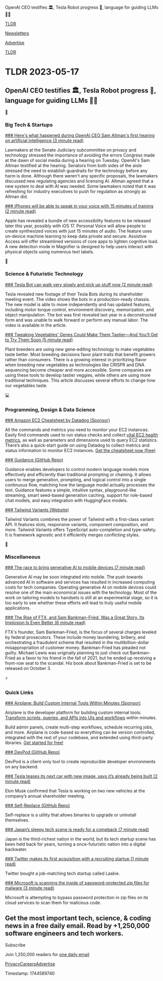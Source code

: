 OpenAI CEO testifies 🏛️, Tesla Robot progress 🤖, language for guiding LLMs 👨‍💻

[TLDR](/)

[Newsletters](/newsletters)

[Advertise](https://advertise.tldr.tech/)

[TLDR](/)

# TLDR 2023-05-17

## OpenAI CEO testifies 🏛️, Tesla Robot progress 🤖, language for guiding LLMs 👨‍💻

📱

### Big Tech & Startups

[### Here's what happened during OpenAI CEO Sam Altman's first hearing on artificial intelligence (3 minute read)](https://www.cnbc.com/2023/05/16/openai-ceo-hearing-senators-aim-to-avoid-redo-of-social-media-harms.html?utm_source=tldrnewsletter)

Lawmakers at the Senate Judiciary subcommittee on privacy and technology stressed the importance of avoiding the errors Congress made at the dawn of social media during a hearing on Tuesday. OpenAI's Sam Altman testified at the hearing. Senators from both sides of the aisle stressed the need to establish guardrails for the technology before any harm is done. Although there weren't any specific proposals, the lawmakers discussed new regulating agencies and licensing AI. Altman agreed that a new system to deal with AI was needed. Some lawmakers noted that it was refreshing for industry executives to push for regulation as strongly as Altman did.

[### iPhones will be able to speak in your voice with 15 minutes of training (2 minute read)](https://www.theverge.com/2023/5/16/23725237/iphone-personal-voice-speak-training-accessibility?utm_source=tldrnewsletter)

Apple has revealed a bundle of new accessibility features to be released later this year, possibly with iOS 17. Personal Voice will allow people to create synthesized voices with just 15 minutes of audio. The feature uses on-device machine learning to keep data private and secure. Assistive Access will offer streamlined versions of core apps to lighten cognitive load. A new detection mode in Magnifier is designed to help users interact with physical objects using numerous text labels.

🚀

### Science & Futuristic Technology

[### Tesla Bot can walk very slowly and pick up stuff now (2 minute read)](https://www.theverge.com/2023/5/16/23726139/tesla-robot-update-video-shareholder-meeting?utm_source=tldrnewsletter)

Tesla revealed new footage of their Tesla Bots during its shareholder meeting event. The video shows the bots in a production-ready chassis. The new model is able to move independently and has updated features, including motor torque control, environment discovery, memorization, and object manipulation. The bot was first revealed last year in a deconstructed form and was unable to walk forward or perform any manual labor. The video is available in the article.

[### Tweaking Vegetables’ Genes Could Make Them Tastier—And You’ll Get to Try Them Soon (5 minute read)](https://www.scientificamerican.com/article/tweaking-vegetables-genes-could-make-them-tastier-and-youll-get-to-try-them-soon/?utm_source=tldrnewsletter)

Plant breeders are using new gene-editing technology to make vegetables taste better. Most breeding decisions favor plant traits that benefit growers rather than consumers. There is a growing interest in prioritizing flavor when breeding new vegetables as technologies like CRISPR and DNA sequencing become cheaper and more accessible. Some companies are using these tools to develop tastier veggies, while others are using more traditional techniques. This article discusses several efforts to change how our vegetables taste.

💻

### Programming, Design & Data Science

[### Amazon EC2 Cheatsheet by Datadog (Sponsor)](https://www.datadoghq.com/resources/datadog-ec2-cheatsheet/?utm_source=advertisement&amp;utm_medium=newsletter&amp;utm_campaign=dg-tldrnewsletter-infra-ww-ec2-cheatsheet)

All the commands and metrics you need to monitor your EC2 instances. Easily find commands used to run status checks and collect [vital EC2 health metrics](https://www.datadoghq.com/resources/datadog-ec2-cheatsheet/?utm_source=advertisement&utm_medium=newsletter&utm_campaign=dg-tldrnewsletter-infra-ww-ec2-cheatsheet), as well as parameters and dimensions used to query EC2 statistics. There’s also a quick-start guide on using Datadog to collect metrics and status information to monitor EC2 instances. [Get the cheatsheet now (free)](https://www.datadoghq.com/resources/datadog-ec2-cheatsheet/?utm_source=advertisement&utm_medium=newsletter&utm_campaign=dg-tldrnewsletter-infra-ww-ec2-cheatsheet)

[### Guidance (GitHub Repo)](https://github.com/microsoft/guidance?utm_source=tldrnewsletter)

Guidance enables developers to control modern language models more effectively and efficiently than traditional prompting or chaining. It allows users to merge generation, prompting, and logical control into a single continuous flow, matching how the language model actually processes the text. Guidance features a simple, intuitive syntax, playground-like streaming, smart seed-based generation caching, support for role-based chat models, and easy integration with HuggingFace models.

[### Tailwind Variants (Website)](https://www.tailwind-variants.org/?utm_source=tldrnewsletter)

Tailwind Variants combines the power of Tailwind with a first-class variant API. It features slots, responsive variants, component composition, and more. Tailwind Variants offers TypeScript auto-completion and type-safety. It is framework agnostic and it efficiently merges conflicting styles.

🎁

### Miscellaneous

[### The race to bring generative AI to mobile devices (7 minute read)](https://archive.ph/qo2Ww?utm_source=tldrnewsletter)

Generative AI may be soon integrated into mobile. The push towards advanced AI in software and services has resulted in increased computing costs for tech companies. Operating generative AI on mobile devices could resolve one of the main economical issues with the technology. Most of the work on tailoring models to handsets is still at an experimental stage, so it is too early to see whether these efforts will lead to truly useful mobile applications.

[### The Rise of FTX, and Sam Bankman-Fried, Was a Great Story. Its Implosion Is Even Better (6 minute read)](https://archive.ph/DjOBu?utm_source=tldrnewsletter)

FTX's founder, Sam Bankman-Fried, is the focus of several charges leveled by federal prosecutors. These include money laundering, bribery, and orchestrating a fraudulent scheme that resulted in the multibillion-dollar misappropriation of customer money. Bankman-Fried has pleaded not guilty. Michael Lewis was originally planning to just check out Bankman-Fried as a favor to his friend in the fall of 2021, but he ended up receiving a front-row seat to the scandal. His book about Bankman-Fried is set to be released on October 3.

⚡

### Quick Links

[### Airplane: Build Custom Internal Tools Within Minutes (Sponsor)](https://www.airplane.dev/?utm_source=tldr_may2023)

Airplane is the developer platform for building custom internal tools. [Transform scripts, queries, and APIs into UIs and workflows](https://www.airplane.dev/?utm_source=tldr_may2023) within minutes.

Build admin panels, create multi-step workflows, schedule recurring jobs, and more. Airplane is code-based so everything can be version controlled, integrated with the rest of your codebase, and extended using third-party libraries. [Get started for free!](https://www.airplane.dev/?utm_source=tldr_may2023)

[### DevPod (GitHub Repo)](https://github.com/loft-sh/devpod?utm_source=tldrnewsletter)

DevPod is a client-only tool to create reproducible developer environments on any backend.

[### Tesla teases its next car with new image, says it’s already being built (2 minute read)](https://electrek.co/2023/05/16/tesla-teases-next-car-new-image/?utm_source=tldrnewsletter)

Elon Musk confirmed that Tesla is working on two new vehicles at the company’s annual shareholder meeting.

[### Self-Replace (GitHub Repo)](https://github.com/mitsuhiko/self-replace?utm_source=tldrnewsletter)

Self-replace is a utility that allows binaries to upgrade or uninstall themselves.

[### Japan’s sleepy tech scene is ready for a comeback (7 minute read)](https://restofworld.org/2023/japan-tech-industry-jobs-growing/?utm_source=tldrnewsletter)

Japan is the third-richest nation in the world, but its tech startup scene has been held back for years, turning a once-futuristic nation into a digital backwater.

[### Twitter makes its first acquisition with a recruiting startup (1 minute read)](https://www.axios.com/2023/05/16/twitter-elon-musk-acquisition?utm_source=tldrnewsletter)

Twitter bought a job-matching tech startup called Laskie.

[### Microsoft is scanning the inside of password-protected zip files for malware (3 minute read)](https://arstechnica.com/information-technology/2023/05/microsoft-is-scanning-the-inside-of-password-protected-zip-files-for-malware/?utm_source=tldrnewsletter)

Microsoft is attempting to bypass password protection in zip files on its cloud services to scan them for malicious code.

## Get the most important tech, science, & coding news in a free daily email. Read by +1,250,000 software engineers and tech workers.

Subscribe

Join 1,250,000 readers for [one daily email](/api/latest/tech)

[Privacy](/privacy)[Careers](https://jobs.ashbyhq.com/tldr.tech)[Advertise](/tech/advertise)

Timestamp: 1744589740
